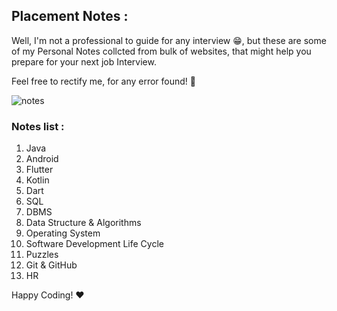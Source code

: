 ## Placement Notes :
Well, I'm not a professional to guide for any interview 😁, but these are some of my Personal Notes collcted from bulk of websites, that might help you prepare for your next job Interview.

Feel free to rectify me, for any error found! 🤞

![notes](https://user-images.githubusercontent.com/36065206/147857388-a36b2c52-65ab-47fa-8567-20285d571032.png)

### Notes list :
1. Java
2. Android
3. Flutter
4. Kotlin
5. Dart
6. SQL
7. DBMS
8. Data Structure & Algorithms
9. Operating System
10. Software Development Life Cycle
11. Puzzles
12. Git & GitHub
13. HR

Happy Coding! ❤️
